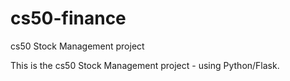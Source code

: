 # cs50-finance
cs50 Stock Management project

This is the cs50 Stock Management project - using Python/Flask.
